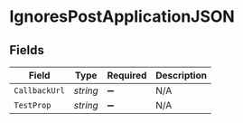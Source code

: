 # IgnoresPostApplicationJSON


## Fields

| Field              | Type               | Required           | Description        |
| ------------------ | ------------------ | ------------------ | ------------------ |
| `CallbackUrl`      | *string*           | :heavy_minus_sign: | N/A                |
| `TestProp`         | *string*           | :heavy_minus_sign: | N/A                |